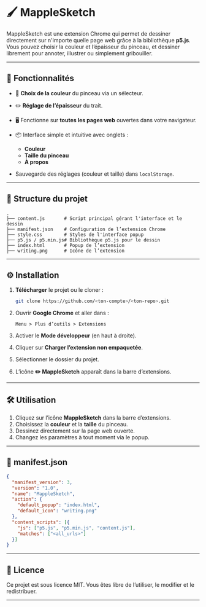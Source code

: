 
# 🖌️ MappleSketch

MappleSketch est une extension Chrome qui permet de dessiner directement sur n'importe quelle page web grâce à la bibliothèque **p5.js**.
Vous pouvez choisir la couleur et l’épaisseur du pinceau, et dessiner librement pour annoter, illustrer ou simplement gribouiller.

---

## 🚀 Fonctionnalités

* 🎨 **Choix de la couleur** du pinceau via un sélecteur.
* ✏️ **Réglage de l’épaisseur** du trait.
* 🖥️ Fonctionne sur **toutes les pages web** ouvertes dans votre navigateur.
* 📦 Interface simple et intuitive avec onglets :

  * **Couleur**
  * **Taille du pinceau**
  * **À propos**
* Sauvegarde des réglages (couleur et taille) dans `localStorage`.

---

## 📂 Structure du projet

```
.
├── content.js       # Script principal gérant l'interface et le dessin
├── manifest.json    # Configuration de l’extension Chrome
├── style.css        # Styles de l'interface popup
├── p5.js / p5.min.js# Bibliothèque p5.js pour le dessin
├── index.html       # Popup de l’extension
├── writing.png      # Icône de l’extension
```

---

## ⚙️ Installation

1. **Télécharger** le projet ou le cloner :

   ```bash
   git clone https://github.com/<ton-compte>/<ton-repo>.git
   ```
2. Ouvrir **Google Chrome** et aller dans :

   ```
   Menu > Plus d’outils > Extensions
   ```
3. Activer le **Mode développeur** (en haut à droite).
4. Cliquer sur **Charger l’extension non empaquetée**.
5. Sélectionner le dossier du projet.
6. L’icône **✏️ MappleSketch** apparaît dans la barre d’extensions.

---

## 🛠️ Utilisation

1. Cliquez sur l’icône **MappleSketch** dans la barre d’extensions.
2. Choisissez la **couleur** et la **taille** du pinceau.
3. Dessinez directement sur la page web ouverte.
4. Changez les paramètres à tout moment via le popup.

---

## 📜 manifest.json

```json
{
  "manifest_version": 3,
  "version": "1.0",
  "name": "MappleSketch",
  "action": {
    "default_popup": "index.html",
    "default_icon": "writing.png"
  },
  "content_scripts": [{
    "js": ["p5.js", "p5.min.js", "content.js"],
    "matches": ["<all_urls>"]
  }]
}
```

---

## 📄 Licence

Ce projet est sous licence MIT.
Vous êtes libre de l’utiliser, le modifier et le redistribuer.

---

